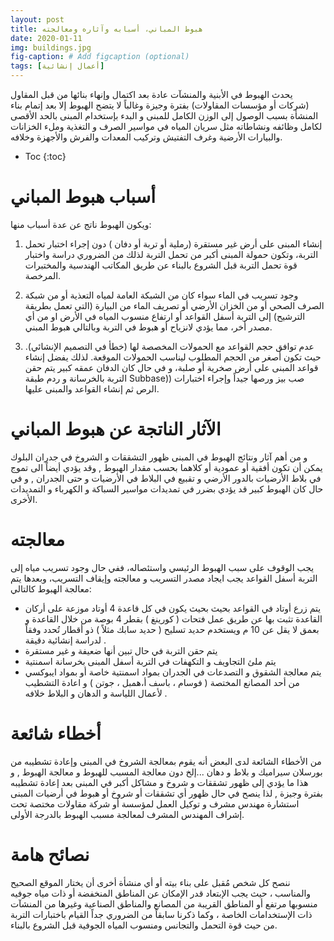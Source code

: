 ```yaml
---
layout: post
title: هبوط المباني، أسبابه وآثاره ومعالجته
date: 2020-01-11
img: buildings.jpg
fig-caption: # Add figcaption (optional)
tags: [أعمال إنشائية]
---
```



يحدث الهبوط في الأبنية والمنشآت عادة بعد اكتمال وإنهاء بنائها من قبل المقاول (شركات أو مؤسسات المقاولات) بفترة وجيزة وغالباً لا يتضح الهبوط إلا بعد إتمام بناء المنشأة بسبب الوصول إلى الوزن الكامل للمبنى و البدء بإستخدام المبنى بالحد الأقصى لكامل وظائفه ونشاطاته مثل سريان المياه في مواسير الصرف و التغذية وملء الخزانات والبيارات الأرضية وغرف التفتيش وتركيب المعدات والفرش والأجهزة وخلافه.

* Toc
{:toc}
# أسباب هبوط المباني

ويكون الهبوط ناتج عن عدة أسباب منها:

1. إنشاء المبنى على أرض غير مستقرة (رملية أو تربة أو دفان ) دون إجراء اختبار تحمل التربة، وتكون حمولة المبنى أكبر من تحمل التربة لذلك من الضروري دراسة واختبار قوة تحمل التربة قبل الشروع بالبناء عن طريق المكاتب الهندسية والمختبرات المرخصة.

2. وجود تسريب في الماء سواء كان من الشبكة العامة لمياه التعذية أو من شبكة الصرف الصحي أو من الخزان الأرضي أو تصريف الماء من البيارة (التي تعمل بطريقة الترشيح) إلى التربة أسفل القواعد  أو ارتفاع منسوب المياه في الأرض او من أي مصدر أخر، مما يؤدي لانزياح أو هبوط في التربة وبالتالي هبوط المبني.

3. عدم توافق حجم القواعد مع الحمولات المخصصة لها (خطأ في التصميم الإنشائي). حيث تكون أصغر من الحجم المطلوب ليناسب الحمولات الموقعة.
لذلك يفضل إنشاء قواعد المبنى على أرض صخرية أو صلبة، و في حال كان الدفان عمقه كبير يتم حقن التربة بالخرسانة و ردم طبقة Subbase)) صب بيز ورصها جيداً وإجراء اختبارات الرص ثم إنشاء القواعد والمبنى عليها.

# الآثار الناتجة عن هبوط المباني

و من أهم آثار ونتائج الهبوط في المبنى  ظهور التشققات و الشروخ في جدران البلوك يمكن أن تكون أفقية أو عمودية أو كلاهما بحسب مقدار الهبوط , وقد يؤدي أيضاً الى تموج في بلاط الأرضيات بالدور الأرضي و تقبيع في البلاط في الأرضيات و حتى الجدران , و في حال كان الهبوط كبير قد يؤدي بضرر في تمديدات مواسير السباكة و الكهرباء و التمديدات الأخرى.

# معالجته

يجب الوقوف على سبب الهبوط الرئيسي واستئصاله، ففي حال وجود تسريب مياه إلى التربة أسفل القواعد يجب ايجاد مصدر التسريب و معالجته وإيقاف التسريب، وبعدها يتم معالجة الهبوط  كالتالي:

* يتم زرع أوتاد في القواعد بحيث بحيث يكون في كل قاعدة 4 أوتاد موزعة على أركان القاعدة تثبت بها عن طريق عمل فتحات ( كورينغ ) بقطر 4 بوصة من خلال القاعدة و بعمق لا يقل عن 10 م ويستخدم حديد تسليح ( حديد سابك مثلاً ) ذو أقطار تُحدد وفقاً لدراسة إنشائية دقيقة   .
* يتم حقن التربة في حال تبين أنها ضعيفة و غير مستقرة 
* يتم ملئ التجاويف و التكهفات في التربة أسفل المبنى بخرسانة اسمنتية 
* يتم معالجة الشقوق و التصدعات في الجدران بمواد اسمنتية خاصة أو بمواد ايبوكسي من أحد المصانع المختصة ( فوسام ، باسف أ،همبل ، جوتن ) و اعادة التشطيب لأعمال اللياسة و الدهان و البلاط خلافه .

# أخطاء شائعة

من الأخطاء الشائعة لدى البعض أنه يقوم بمعالجة الشروخ في المبنى وإعادة تشطيبه من بورسلان سيراميك و بلاط و دهان ...إلخ دون معالجة المسبب للهبوط و معالجة الهبوط , و هذا ما يؤدي إلى ظهور تشققات و شروخ و مشاكل أكبر في المبنى بعد إعادة تشطيبه بفترة وجيزة , لذا ينصح في حال ظهور أي تشققات أو شروخ أو هبوط في أرضيات المبنى استشارة مهندس مشرف و توكيل العمل لمؤسسة أو شركة مقاولات مختصة تحت إشراف المهندس المشرف لمعالجة مسبب الهبوط بالدرجة الأولى.
 
# نصائح هامة

ننصح كل شخص مُقبل على بناء بيته أو أي منشأة أخرى أن يختار الموقع الصحيح والمناسب ، حيث يجب الإبتعاد قدر الإمكان عن المناطق المنخفضة أو ذات مياه جوفيه منسوبها مرتفع أو المناطق القريبة من المصانع والمناطق الصناعية وغيرها من المنشآت ذات الإستخدامات الخاصة ، وكما ذكرنا سابقاً من الضروري جداً القيام باختبارات التربة من حيث قوة التحمل والتجانس ومنسوب المياه الجوفية قبل الشروع بالبناء.

